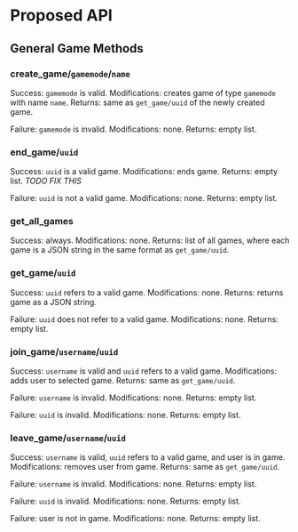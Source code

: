 # Proposed API #

## General Game Methods ##

### create_game/`gamemode`/`name` ###

Success: `gamemode` is valid.
Modifications: creates game of type `gamemode` with name `name`.
Returns: same as `get_game/uuid` of the newly created game.

Failure: `gamemode` is invalid.
Modifications: none.
Returns: empty list.

### end_game/`uuid` ###

Success: `uuid` is a valid game.
Modifications: ends game.
Returns: empty list. *TODO FIX THIS*

Failure: `uuid` is not a valid game.
Modifications: none.
Returns: empty list.

### get_all_games ###

Success: always.
Modifications: none.
Returns: list of all games, where each game is a JSON string in the same format
as `get_game/uuid`.

### get_game/`uuid` ###

Success: `uuid` refers to a valid game.
Modifications: none.
Returns: returns game as a JSON string.

Failure: `uuid` does not refer to a valid game.
Modifications: none.
Returns: empty list.

### join_game/`username`/`uuid` ###

Success: `username` is valid and `uuid` refers to a valid game.
Modifications: adds user to selected game.
Returns: same as `get_game/uuid`.

Failure: `username` is invalid.
Modifications: none.
Returns: empty list.

Failure: `uuid` is invalid.
Modifications: none.
Returns: empty list.

### leave_game/`username`/`uuid` ###

Success: `username` is valid, `uuid` refers to a valid game, and user is in game.
Modifications: removes user from game.
Returns: same as `get_game/uuid`.

Failure: `username` is invalid.
Modifications: none.
Returns: empty list.

Failure: `uuid` is invalid.
Modifications: none.
Returns: empty list.

Failure: user is not in game.
Modifications: none.
Returns: empty list.
